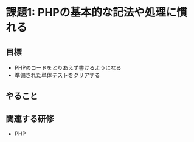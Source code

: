 # 課題1: PHPの基本的な記法や処理に慣れる

## 目標

- PHPのコードをとりあえず書けるようになる
- 準備された単体テストをクリアする

## やること



## 関連する研修

- PHP